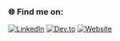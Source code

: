 ### 🌐 Find me on:
[![LinkedIn](https://img.shields.io/badge/LinkedIn-Connect-blue?style=for-the-badge&logo=linkedin)](https://www.linkedin.com/in/jarrydleepatel/) 
[![Dev.to](https://img.shields.io/badge/Dev.to-Follow-black?style=for-the-badge&logo=dev.to)](https://dev.to/jarrydleepatel) 
[![Website](https://img.shields.io/badge/My%20Website-jarrydleepatel.github.io-blue?style=for-the-badge&logo=google-chrome)](https://jarrydleepatel.github.io) 
